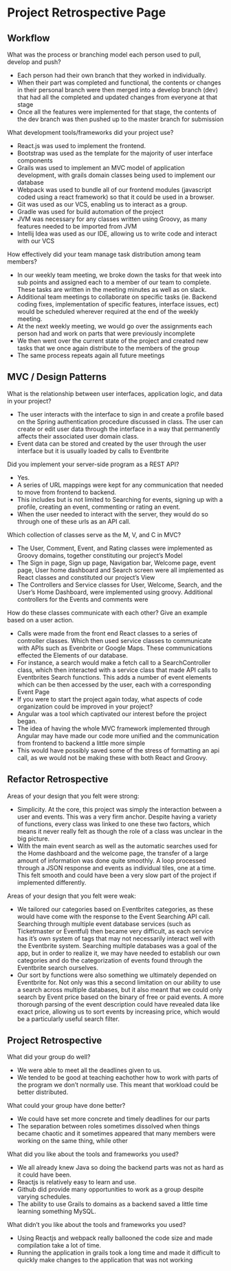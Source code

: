 # Project Retrospective Page

## Workflow

What was the process or branching model each person used to pull, develop and push?
* Each person had their own branch that they worked in individually.
* When their part was completed and functional, the contents or changes in their personal branch were then merged into a develop branch (dev) that had all the completed and updated changes from everyone at that stage
* Once all the features were implemented for that stage, the contents of the dev branch was then pushed up to the master branch for submission

What development tools/frameworks did your project use?
* React.js was used to implement the frontend.
* Bootstrap was used as the template for the majority of user interface components
* Grails was used to implement an MVC model of application development, with grails domain classes being used to implement our database
* Webpack was used to bundle all of our frontend modules (javascript coded using a react framework) so that it could be used in a browser.
* Git was used as our VCS, enabling us to interact as a group.
* Gradle was used for build automation of the project
* JVM was necessary for any classes written using Groovy, as many features needed to be imported from JVM
* Intellij Idea was used as our IDE, allowing us to write code and interact with our VCS

How effectively did your team manage task distribution among team members?
* In our weekly team meeting, we broke down the tasks for that week into sub points and assigned each to a member of our team to complete. These tasks are written in the meeting minutes as well as on slack. 
* Additional team meetings to collaborate on specific tasks (ie. Backend coding fixes, implementation of specific features, interface issues, ect) would be scheduled wherever required at the end of the weekly meeting.
* At the next weekly meeting, we would go over the assignments each person had and work on parts that were previously incomplete
* We then went over the current state of the project and created new tasks that we once again distribute to the members of the group
* The same process repeats again all future meetings

## MVC / Design Patterns

What is the relationship between user interfaces, application logic, and data in your project?
* The user interacts with the interface to sign in and create a profile based on the Spring authentication procedure discussed in class.
 The user can create or edit user data through the interface in a way that permanently affects their associated user domain class.
* Event data can be stored and created by the user through the user interface but it is usually loaded by calls to Eventbrite

Did you implement your server-side program as a REST API?
* Yes. 
* A series of URL mappings were kept for any communication that needed to move from frontend to backend.
* This includes but is not limited to Searching for events, signing up with a profile, creating an event, commenting or rating an event.
* When the user needed to interact with the server, they would do so through one of these urls as an API call.

Which collection of classes serve as the M, V, and C in MVC?
* The User, Comment, Event, and Rating classes were implemented as Groovy domains, together constituting our project’s Model
* The Sign in page, Sign up page, Navigation bar, Welcome page, event page, User home dashboard and Search screen were all implemented as React classes and constituted our project’s View 
* The Controllers and Service classes for User, Welcome, Search, and the User’s Home Dashboard, were implemented using groovy. Additional controllers for the Events and comments were

How do these classes communicate with each other? Give an example based on a user action.
* Calls were made from the front end React classes to a series of controller classes. Which then used service classes to communicate with APIs such as Evenbrite or Google Maps. These communications effected the Elements of our database.
* For instance, a search would make a fetch call to a SearchController class, which then interacted with a service class that made API calls to Eventbrites Search functions. This adds a number of event elements which can be then accessed by the user, each with a corresponding Event Page 
* If you were to start the project again today, what aspects of code organization could be improved in your project?
* Angular was a tool which captivated our interest before the project began.
* The idea of having the whole MVC framework implemented through Angular may have made our code more unified and the communication from frontend to backend a little more simple
* This would have possibly saved some of the stress of formatting an api call, as we would not be making these with both React and Groovy. 

## Refactor Retrospective

Areas of your design that you felt were strong:
* Simplicity. At the core, this project was simply the interaction between a user and events. This was a very firm anchor. Despite having a variety of functions, every class was linked to one these two factors, which means it never really felt as though the role of a class was unclear in the big picture.
* With the main event search as well as the automatic searches used for the Home dashboard and the welcome page, the transfer of a large amount of information was done quite smoothly. A loop processed through a JSON response and events as individual tiles, one at a time. This felt smooth and could have been a very slow part of the project if implemented differently.

Areas of your design that you felt were weak:
* We tailored our categories based on Eventbrites categories, as these would have come with the response to the Event Searching API call. Searching through multiple event database services (such as Ticketmaster or Eventful) then became very difficult, as each service has it’s own system of tags that may not necessarily interact well with the Eventbrite system. Searching multiple databases was a goal of the app, but in order to realize it, we may have needed to establish our own categories and do the categorization of events found through the Eventbrite search ourselves.
* Our sort by functions were also something we ultimately depended on Eventbrite for. Not only was this a second limitation on our ability to use a search across multiple databases, but it also meant that we could only search by Event price based on the binary of free or paid events. A more thorough parsing of the event description could have revealed data like exact price, allowing us to sort events by increasing price, which would be a particularly useful search filter.

## Project Retrospective

What did your group do well?
* We were able to meet all the deadlines given to us. 
* We tended to be good at teaching eachother how to work with parts of the program we don’t normally use. This meant that workload could be better distributed. 

What could your group have done better?
* We could have set more concrete and timely deadlines for our parts
* The separation between roles sometimes dissolved when things became chaotic and it sometimes appeared that many members were working on the same thing, while other

What did you like about the tools and frameworks you used?
* We all already knew Java so doing the backend parts was not as hard as it could have been.
* Reactjs is relatively easy to learn and use.
* Github did provide many opportunities to work as a group despite varying schedules.
* The ability to use Grails to domains as a backend saved a little time learning something MySQL. 

What didn’t you like about the tools and frameworks you used?
* Using Reactjs and webpack really ballooned the code size and made compilation take a lot of time.
* Running the application in grails took a long time and made it difficult to quickly make changes to the application that was not working

